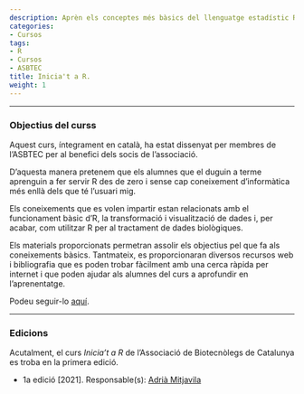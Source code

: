 ```yaml
---
description: Aprèn els conceptes més bàsics del llenguatge estadístic R.
categories:
- Cursos
tags:
- R
- Cursos
- ASBTEC
title: Inicia't a R.
weight: 1
---
```


---

### Objectius del curss

Aquest curs, íntegrament en català, ha estat dissenyat per membres de l’ASBTEC per al benefici dels socis de l’associació.

D’aquesta manera pretenem que els alumnes que el duguin a terme aprenguin a fer servir R des de zero i sense cap coneixement d’informàtica més enllà dels que té l’usuari mig.

Els coneixements que es volen impartir estan relacionats amb el funcionament bàsic d’R, la transformació i visualització de dades i, per acabar, com utilitzar R per al tractament de dades biològiques.

Els materials proporcionats permetran assolir els objectius pel que fa als coneixements bàsics. Tantmateix, es proporcionaran diversos recursos web i bibliografia que es poden trobar fàcilment amb una cerca ràpida per internet i que poden ajudar als alumnes del curs a aprofundir en l’aprenentatge.

Podeu seguir-lo [aquí](https://asbtec.github.io/Curs_R_basic/).

---

### Edicions

Acutalment, el curs *Inicia’t a R* de l’Associació de Biotecnòlegs de Catalunya es troba en la primera edició.

* 1a edició [2021]. Responsable(s): [Adrià Mitjavila](amitjavilaventura.github.io)


